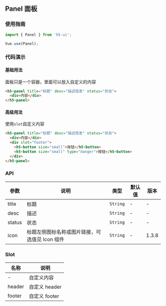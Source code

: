 ## Panel 面板

### 使用指南
``` javascript
import { Panel } from 'h5-ui';

Vue.use(Panel);
```

### 代码演示

#### 基础用法
面板只是一个容器，里面可以放入自定义的内容

```html
<h5-panel title="标题" desc="描述信息" status="状态">
  <div>内容</div>
</h5-panel>
```

#### 高级用法
使用`slot`自定义内容

```html
<h5-panel title="标题" desc="描述信息" status="状态">
  <div>内容</div>
  <div slot="footer">
    <h5-button size="small">按钮</h5-button>
    <h5-button size="small" type="danger">按钮</h5-button>
  </div>
</h5-panel>
```

### API

| 参数 | 说明 | 类型 | 默认值 | 版本 |
|------|------|------|------|------|
| title | 标题 | `String` | - | - |
| desc | 描述 | `String` | - | - |
| status | 状态 | `String` | - | - |
| icon | 标题左侧图标名称或图片链接，可选值见 Icon 组件 | `String` | - | 1.3.8 |

### Slot

| 名称 | 说明 |
|------|------|
| - | 自定义内容 |
| header | 自定义 header |
| footer | 自定义 footer |
